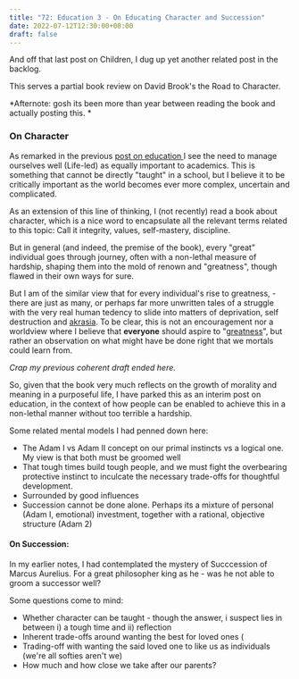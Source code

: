 ```yaml
---
title: "72: Education 3 - On Educating Character and Succession"
date: 2022-07-12T12:30:00+08:00
draft: false
---
```

And off that last post on Children, I dug up yet another related post in the backlog. 

This serves a partial book review on David Brook's the Road to Character. 

*Afternote: gosh its been more than year between reading the book and actually posting this. *

### On Character
As remarked in the previous [post on education ](https://www.makwaijun.com/blog/post51/)I see the need to manage ourselves well (Life-led) as equally important to academics. This is something that cannot be directly "taught" in a school, but I believe it to be critically important as the world becomes ever more complex, uncertain and complicated.

As an extension of this line of thinking, I (not recently) read a book about character, which is a nice word to encapsulate all the relevant terms related to this topic: Call it integrity, values, self-mastery, discipline. 

But in general (and indeed, the premise of the book), every "great" individual goes through journey, often with a non-lethal measure of hardship, shaping them into the mold of renown and "greatness", though flawed in their own ways for sure.

But I am of the similar view that for every individual's rise to greatness, - there are just as many, or perhaps far more unwritten tales of a struggle with the very real human tedency to slide into matters of deprivation, self destruction and [akrasia](https://en.wikipedia.org/wiki/Akrasia). To be clear, this is not an encouragement nor a worldview where I believe that __everyone__ should aspire to "[greatness](https://en.wikipedia.org/wiki/Great_man_theory)", but rather an observation on what might have be done right that we mortals could learn from. 

*Crap my previous coherent draft ended here.*

So, given that the book very much reflects on the growth of morality and meaning in a purposeful life, I have parked this as an interim post on education, in the context of how people can be enabled to achieve this in a non-lethal manner without too terrible a hardship. 

Some related mental models I had penned down here:

* The Adam I vs Adam II concept on our primal instincts vs a logical one. My view is that both must be groomed well
* That tough times build tough people, and we must fight the overbearing protective instinct to inculcate the necessary trade-offs for thoughtful development.
* Surrounded by good influences
* Succession cannot be done alone. Perhaps its a mixture of personal (Adam I, emotional) investment, together with a rational, objective structure (Adam 2)


#### On Succession:
In my earlier notes, I had contemplated the mystery of Succcession of Marcus Aurelius. For a great philosopher king as he - was he not able to groom a successor well? 

Some questions come to mind:
*  Whether character can be taught - though the answer, i suspect lies in between i) a tough time and ii) reflection
*  Inherent trade-offs around wanting the best for loved ones (
*  Trading-off with wanting the said loved one to like us as individuals (we're all softies aren't we)
*  How much and how close we take after our parents? 